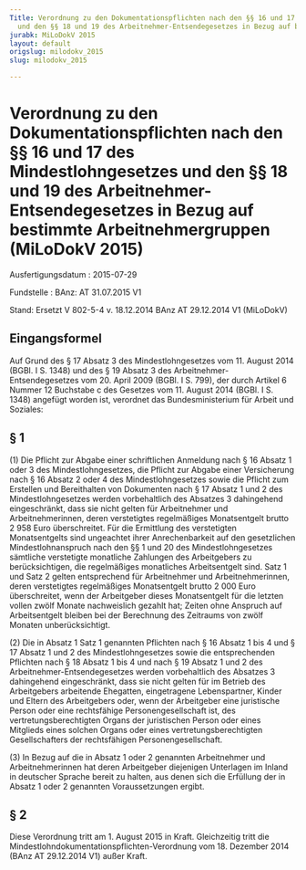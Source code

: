 ```yaml
---
Title: Verordnung zu den Dokumentationspflichten nach den §§ 16 und 17 des Mindestlohngesetzes
  und den §§ 18 und 19 des Arbeitnehmer-Entsendegesetzes in Bezug auf bestimmte Arbeitnehmergruppen
jurabk: MiLoDokV 2015
layout: default
origslug: milodokv_2015
slug: milodokv_2015

---
```


# Verordnung zu den Dokumentationspflichten nach den §§ 16 und 17 des Mindestlohngesetzes und den §§ 18 und 19 des Arbeitnehmer-Entsendegesetzes in Bezug auf bestimmte Arbeitnehmergruppen (MiLoDokV 2015)

Ausfertigungsdatum
:   2015-07-29

Fundstelle
:   BAnz: AT 31.07.2015 V1

Stand: Ersetzt V 802-5-4 v. 18.12.2014 BAnz AT 29.12.2014 V1 (MiLoDokV)

## Eingangsformel

Auf Grund des § 17 Absatz 3 des Mindestlohngesetzes vom 11. August
2014 (BGBl. I S. 1348) und des § 19 Absatz 3 des Arbeitnehmer-
Entsendegesetzes vom 20. April 2009 (BGBl. I S. 799), der durch
Artikel 6 Nummer 12 Buchstabe c des Gesetzes vom 11. August 2014
(BGBl. I S. 1348) angefügt worden ist, verordnet das Bundesministerium
für Arbeit und Soziales:


## § 1

(1) Die Pflicht zur Abgabe einer schriftlichen Anmeldung nach § 16
Absatz 1 oder 3 des Mindestlohngesetzes, die Pflicht zur Abgabe einer
Versicherung nach § 16 Absatz 2 oder 4 des Mindestlohngesetzes sowie
die Pflicht zum Erstellen und Bereithalten von Dokumenten nach § 17
Absatz 1 und 2 des Mindestlohngesetzes werden vorbehaltlich des
Absatzes 3 dahingehend eingeschränkt, dass sie nicht gelten für
Arbeitnehmer und Arbeitnehmerinnen, deren verstetigtes regelmäßiges
Monatsentgelt brutto 2 958 Euro überschreitet. Für die Ermittlung des
verstetigten Monatsentgelts sind ungeachtet ihrer Anrechenbarkeit auf
den gesetzlichen Mindestlohnanspruch nach den §§ 1 und 20 des
Mindestlohngesetzes sämtliche verstetigte monatliche Zahlungen des
Arbeitgebers zu berücksichtigen, die regelmäßiges monatliches
Arbeitsentgelt sind. Satz 1 und Satz 2 gelten entsprechend für
Arbeitnehmer und Arbeitnehmerinnen, deren verstetigtes regelmäßiges
Monatsentgelt brutto 2 000 Euro überschreitet, wenn der Arbeitgeber
dieses Monatsentgelt für die letzten vollen zwölf Monate nachweislich
gezahlt hat; Zeiten ohne Anspruch auf Arbeitsentgelt bleiben bei der
Berechnung des Zeitraums von zwölf Monaten unberücksichtigt.

(2) Die in Absatz 1 Satz 1 genannten Pflichten nach § 16 Absatz 1 bis
4 und § 17 Absatz 1 und 2 des Mindestlohngesetzes sowie die
entsprechenden Pflichten nach § 18 Absatz 1 bis 4 und nach § 19 Absatz
1 und 2 des Arbeitnehmer-Entsendegesetzes werden vorbehaltlich des
Absatzes 3 dahingehend eingeschränkt, dass sie nicht gelten für im
Betrieb des Arbeitgebers arbeitende Ehegatten, eingetragene
Lebenspartner, Kinder und Eltern des Arbeitgebers oder, wenn der
Arbeitgeber eine juristische Person oder eine rechtsfähige
Personengesellschaft ist, des vertretungsberechtigten Organs der
juristischen Person oder eines Mitglieds eines solchen Organs oder
eines vertretungsberechtigten Gesellschafters der rechtsfähigen
Personengesellschaft.

(3) In Bezug auf die in Absatz 1 oder 2 genannten Arbeitnehmer und
Arbeitnehmerinnen hat deren Arbeitgeber diejenigen Unterlagen im
Inland in deutscher Sprache bereit zu halten, aus denen sich die
Erfüllung der in Absatz 1 oder 2 genannten Voraussetzungen ergibt.


## § 2

Diese Verordnung tritt am 1. August 2015 in Kraft. Gleichzeitig tritt
die Mindestlohndokumentationspflichten-Verordnung vom 18. Dezember
2014 (BAnz
AT 29.12.2014 V1) außer Kraft.

